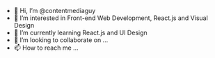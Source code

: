 - 👋 Hi, I’m @contentmediaguy 
- 👀 I’m interested in Front-end Web Development, React.js and Visual Design
- 🌱 I’m currently learning React.js and UI Design
- 💞️ I’m looking to collaborate on ...
- 📫 How to reach me ...

<!---
contentmediaguy/contentmediaguy is a ✨ special ✨ repository because its `README.md` (this file) appears on your GitHub profile.
You can click the Preview link to take a look at your changes.
--->
